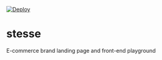 [![Deploy](https://cdn.wedeploy.com/images/deploy.svg)](https://console.wedeploy.com/deploy?repo=https://github.com/jaredgorski/stesse)

# stesse
E-commerce brand landing page and front-end playground
